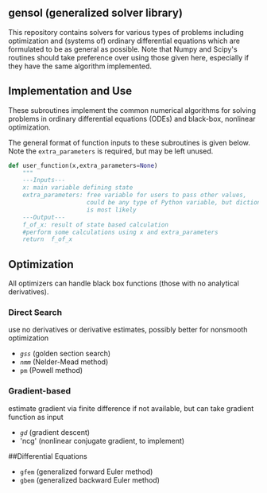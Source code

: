 ## gensol (generalized solver library)
This repository contains solvers for various types of problems including optimization and (systems of) ordinary differential equations which are formulated to be as general as possible.
Note that Numpy and Scipy's routines should take preference over using those given here, especially if they have the same algorithm implemented.


## Implementation and Use
These subroutines implement the common numerical algorithms for solving problems in ordinary differential equations (ODEs) and black-box, nonlinear optimization.

The general format of function inputs to these subroutines is given below. Note the `extra_parameters` is required, but may be left unused.

```python
def user_function(x,extra_parameters=None)
    """
    ---Inputs---
    x: main variable defining state
    extra_parameters: free variable for users to pass other values,
                      could be any type of Python variable, but dictionary
                      is most likely
    ---Output---
    f_of_x: result of state based calculation
    #perform some calculations using x and extra_parameters
    return  f_of_x
```

## Optimization
All optimizers can handle black box functions (those with no analytical derivatives).
### Direct Search
use no derivatives or derivative estimates, possibly better for nonsmooth optimization
- *`gss`* (golden section search)
- *`nmm`* (Nelder-Mead method)
- `pm` (Powell method)
### Gradient-based
estimate gradient via finite difference if not available, but can take gradient function as input
- *`gd`* (gradient descent)
- 'ncg' (nonlinear conjugate gradient, to implement)

##Differential Equations
- `gfem` (generalized forward Euler method)
- `gbem` (generalized backward Euler method)
